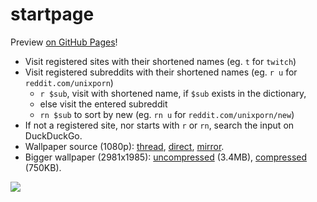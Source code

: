 # startpage

Preview [on GitHub Pages](https://kittenparry.github.io/startpage/)!

* Visit registered sites with their shortened names (eg. `t` for `twitch`)
* Visit registered subreddits with their shortened names (eg. `r u` for `reddit.com/unixporn`)
	* `r $sub`, visit with shortened name, if `$sub` exists in the dictionary,
	* else visit the entered subreddit
	* `rn $sub` to sort by new (eg. `rn u` for `reddit.com/unixporn/new`)
* If not a registered site, nor starts with `r` or `rn`, search the input on DuckDuckGo.
* Wallpaper source (1080p): [thread](http://boards.4chan.org/wg/thread/7361798#p7369223), [direct](http://i.4cdn.org/wg/1550947684697.jpg), [mirror](https://i.imgur.com/81KcmOX.jpg).
* Bigger wallpaper (2981x1985): [uncompressed](https://i.imgur.com/uKUvB3l.jpg) (3.4MB), [compressed](https://i.imgur.com/5Y6j39j.jpg) (750KB).

![](https://raw.githubusercontent.com/kittenparry/startpage/master/extras/screenshot.png)
